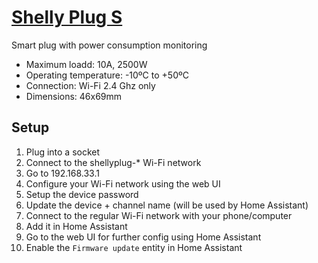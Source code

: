 # [Shelly Plug S](https://www.shelly.cloud/en-nl/products/product-overview/shelly-plug-s)

Smart plug with power consumption monitoring

- Maximum loadd: 10A, 2500W
- Operating temperature: -10ºC to +50ºC
- Connection: Wi-Fi 2.4 Ghz only
- Dimensions: 46x69mm

## Setup
1. Plug into a socket
2. Connect to the shellyplug-* Wi-Fi network
3. Go to 192.168.33.1
4. Configure your Wi-Fi network using the web UI
5. Setup the device password
6. Update the device + channel name (will be used by Home Assistant)
7. Connect to the regular Wi-Fi network with your phone/computer
8. Add it in Home Assistant
9. Go to the web UI for further config using Home Assistant
10. Enable the `Firmware update` entity in Home Assistant
